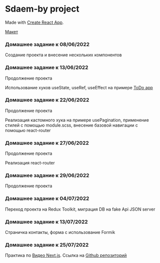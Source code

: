 # Sdaem-by project

Made with [Create React App](https://github.com/facebook/create-react-app).

[Макет](https://www.figma.com/file/KA7GM9MwNHEfiPcgKNLzPf/%C2%ABSDAEM.BY%C2%BB---%D1%81%D1%82%D0%B0%D0%B6%D0%B8%D1%80%D0%BE%D0%B2%D0%BA%D0%B0?node-id=0%3A1)

### Домашнее задание к 08/06/2022

Создание проекта и внесение нескольких компонентов

### Домашнее задание к 13/06/2022

Продолжение проекта

Использование хуков useState, useRef, useEffect на примере
[ToDo app](https://github.com/alexa5etrova/todo)

### Домашнее задание к 22/06/2022

Продолжение проекта

Реализация кастомного хука на примере usePagination, применение стилей с помощью module.scss,
внесение базовой навигации с помощью react-router

### Домашнее задание к 27/06/2022

Продолжение проекта

Реализация react-router

### Домашнее задание к 29/06/2022

Продолжение проекта

### Домашнее задание к 04/07/2022

Переход проекта на Redux Toolkit, миграция DB на fake Api JSON server

### Домашнее задание к 13/07/2022

Страничка контакты, форма c иcпользование Formik

### Домашнее задание к 25/07/2022

Практика по [Видео Next.js](https://www.youtube.com/watch?v=_EOrSmjdOZQ). Ссылка на
[Github репозиторий](https://github.com/alexa5etrova/next-course)
